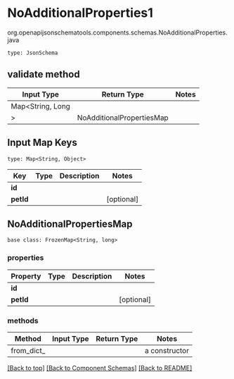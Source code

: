 # NoAdditionalProperties1
org.openapijsonschematools.components.schemas.NoAdditionalProperties.java
```
type: JsonSchema
```

## validate method
| Input Type | Return Type | Notes |
| ---------- | ----------- | ----- |
| Map<String, Long
> | NoAdditionalPropertiesMap | |

## Input Map Keys
```
type: Map<String, Object>
```
Key | Type |  Description | Notes
------------ | ------------- | ------------- | -------------
**id** |  |  |
**petId** |  |  | [optional]

## NoAdditionalPropertiesMap
```
base class: FrozenMap<String, long>

```

### properties
Property | Type | Description | Notes
-------- | ---- | ----------- | -----
**id** |  |  |
**petId** |  |  | [optional]

### methods
Method | Input Type | Return Type | Notes
------ | ---------- | ----------- | ------
from_dict_ |  |  | a constructor

[[Back to top]](#top) [[Back to Component Schemas]](../../../README.md#Component-Schemas) [[Back to README]](../../../README.md)
